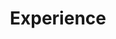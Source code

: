 ---
# An instance of the Experience widget.
# Documentation: https://wowchemy.com/docs/page-builder/
widget: experience

# This file represents a page section.
headless: true

# Order that this section appears on the page.
weight: 40

title: Experience
subtitle:

# Date format for experience
#   Refer to https://wowchemy.com/docs/customization/#date-format
date_format: Jan 2006

# Experiences.
#   Add/remove as many `experience` items below as you like.
#   Required fields are `title`, `company`, and `date_start`.
#   Leave `date_end` empty if it's your current employer.
#   Begin multi-line descriptions with YAML's `|2-` multi-line prefix.
experience:
  - title: 'Cloud Engineer Trainee & PiBS-Student'
    company: 'Axians Amanox AG'
    company_url: 'https://www.amanox.ch'
    company_logo: amanox-logo
    location: 'Bern'
    date_start: '2021-08-02'
    date_end: ''
    description: |2-
        Achievements to be acquired:
        
        * Complete a BSc in Computer Science @FFHS
        * Gain in-depth knowledge in the area of public and private cloud.

        
  - title: 'CNC-Programmer'
    company: 'Jabil Circuit, Inc.'
    company_url: 'https://www.jabil.com'
    company_logo: jabil-logo
    location: 'Raron'
    date_start: '2018-08-01'
    date_end: '2021-07-31'
    description:  |2-
        Responsibilities include:
        
        * Supporting the sub-area managers of production as well as implementing new technologies
        * Forming the interface to production technology for tools and devices
        * Cooperation in projects as project member in the area of programming and automation
        * Cooperation with suppliers
        * Creating CNC programs as well as subsequent running-in on the machine


  - title: 'Apprenticeship as a polymechanic'
    company: 'Depuy Synthes, Inc'
    company_url: 'http://depuysynthes.com/'
    company_logo: depuysynthes-logo
    location: 'Raron'
    date_start: '2014-08-01'
    date_end: '2018-07-31'
    description:  |2-
        Responsibilities include:
        
        * Manufacture tools, equipment parts and production devices.
        * CNC programming and operation of machines
        * Monitoring of the running production
        * Maintenance and commissioning of equipment
        * Quality control of the manufactured parts
---
